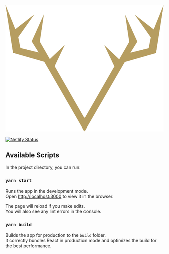 ![Victoria Logo](./src/assets/logo/logo.png)


[![Netlify Status](https://api.netlify.com/api/v1/badges/ea1bd5a2-d19b-4e16-9497-382a500a5174/deploy-status)](https://app.netlify.com/sites/tinkeringaround-victoria/deploys)

## Available Scripts

In the project directory, you can run:

### `yarn start`

Runs the app in the development mode.<br />
Open [http://localhost:3000](http://localhost:3000) to view it in the browser.

The page will reload if you make edits.<br />
You will also see any lint errors in the console.

### `yarn build`

Builds the app for production to the `build` folder.<br />
It correctly bundles React in production mode and optimizes the build for the best performance.

